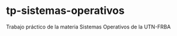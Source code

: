 tp-sistemas-operativos
======================

Trabajo práctico de la materia Sistemas Operativos de la UTN-FRBA
